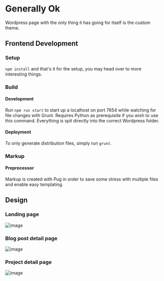 # Generally Ok

Wordpress page with the only thing it has going for itself is the custom theme.

## Frontend Development

### Setup
`npm install` and that's it for the setup, you may head over to more interesting things.

### Build

#### Development

Run `npm run start` to start up a localhost on port 7654 while watching for file changes with Grunt. Requires Python as prerequisite if you wish to use this command. Everything is spit directly into the correct Wordpress folder.

#### Deployment

To only generate distribution files, simply run `grunt`.

### Markup

#### Preprocessor

Markup is created with Pug in order to save some stress with multiple files and enable easy templating.


## Design

### Landing page

![image](https://i.ibb.co/1rGNCTJ/LANDING.png)

### Blog post detail page
![image](https://i.ibb.co/G7jHQv2/BLOG-DETAIL.png)

### Project detail page
![image](https://i.ibb.co/GP6KQNK/PROJECT-DETAIL.png)
